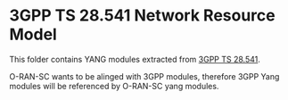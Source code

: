 # 3GPP TS 28.541 Network Resource Model

This folder contains YANG modules extracted from [3GPP TS 28.541](https://portal.3gpp.org/desktopmodules/Specifications/SpecificationDetails.aspx?specificationId=3400).

O-RAN-SC wants to be alinged with 3GPP modules, therefore 3GPP Yang modules will be referenced by O-RAN-SC yang modules.
